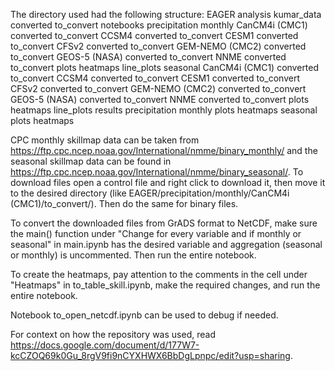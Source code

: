 The directory used had the following structure:
EAGER
  analysis
  kumar_data
    converted
    to_convert
  notebooks
  precipitation
    monthly
      CanCM4i (CMC1)
        converted
        to_convert
      CCSM4
        converted
        to_convert
      CESM1
        converted
        to_convert
      CFSv2
        converted
        to_convert
      GEM-NEMO (CMC2)
        converted
        to_convert
      GEOS-5 (NASA)
        converted
        to_convert
      NNME
        converted
        to_convert
      plots
        heatmaps
        line_plots
    seasonal
      CanCM4i (CMC1)
        converted
        to_convert
      CCSM4
        converted
        to_convert
      CESM1
        converted
        to_convert
      CFSv2
        converted
        to_convert
      GEM-NEMO (CMC2)
        converted
        to_convert
      GEOS-5 (NASA)
        converted
        to_convert
      NNME
        converted
        to_convert
      plots
        heatmaps
        line_plots
  results
    precipitation
      monthly
        plots
          heatmaps
      seasonal
        plots
          heatmaps

CPC monthly skillmap data can be taken from https://ftp.cpc.ncep.noaa.gov/International/nmme/binary_monthly/ and the seasonal skillmap data can be found in https://ftp.cpc.ncep.noaa.gov/International/nmme/binary_seasonal/.
To download files open a control file and right click to download it, then move it to the desired directory (like EAGER/precipitation/monthly/CanCM4i (CMC1)/to_convert/). Then do the same for binary files.

To convert the downloaded files from GrADS format to NetCDF, make sure the main() function under "Change for every variable and if monthly or seasonal" in main.ipynb has the desired variable and aggregation (seasonal or monthly) is uncommented.
Then run the entire notebook.

To create the heatmaps, pay attention to the comments in the cell under "Heatmaps" in to_table_skill.ipynb, make the required changes, and run the entire notebook.

Notebook to_open_netcdf.ipynb can be used to debug if needed.

For context on how the repository was used, read https://docs.google.com/document/d/177W7-kcCZOQ69k0Gu_8rgV9fi9nCYXHWX6BbDgLpnpc/edit?usp=sharing.
